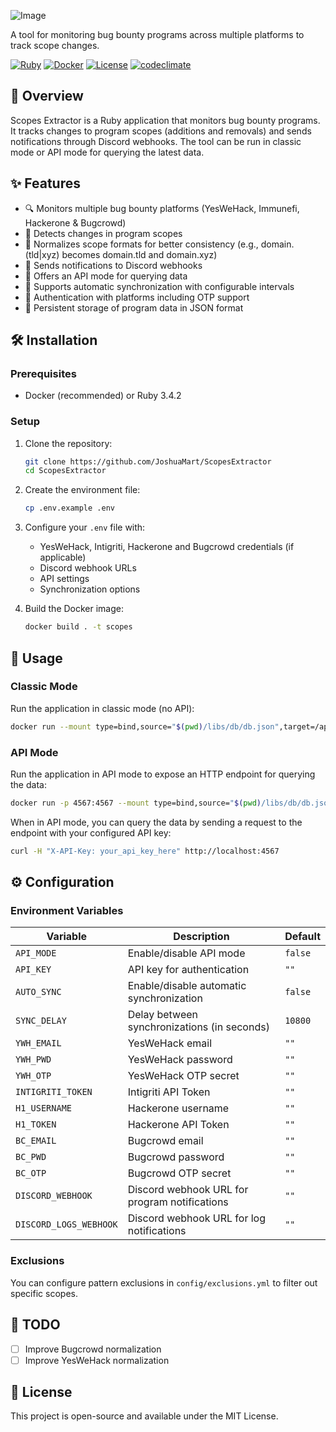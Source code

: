![Image](https://github.com/user-attachments/assets/8fa9dd2a-04c8-48d4-a0d7-6057c102436c)

A tool for monitoring bug bounty programs across multiple platforms to track scope changes.

[![Ruby](https://img.shields.io/badge/Ruby-3.4.2-red.svg)](https://www.ruby-lang.org/en/)
[![Docker](https://img.shields.io/badge/Docker-Supported-blue.svg)](https://www.docker.com/)
[![License](https://img.shields.io/badge/License-MIT-green.svg)](LICENSE)
[![codeclimate](https://api.codeclimate.com/v1/badges/713b3c783fe46abaca0e/maintainability)](https://codeclimate.com/github/JoshuaMart/ScopesExtractor/maintainability/)

## 📖 Overview

Scopes Extractor is a Ruby application that monitors bug bounty programs. It tracks changes to program scopes (additions and removals) and sends notifications through Discord webhooks. The tool can be run in classic mode or API mode for querying the latest data.

## ✨ Features

- 🔍 Monitors multiple bug bounty platforms (YesWeHack, Immunefi, Hackerone & Bugcrowd)
- 🔄 Detects changes in program scopes
- 📏 Normalizes scope formats for better consistency (e.g., domain.(tld|xyz) becomes domain.tld and domain.xyz)
- 🚨 Sends notifications to Discord webhooks
- 🔌 Offers an API mode for querying data
- 🔄 Supports automatic synchronization with configurable intervals
- 🔐 Authentication with platforms including OTP support
- 💾 Persistent storage of program data in JSON format

## 🛠️ Installation

### Prerequisites

- Docker (recommended) or Ruby 3.4.2

### Setup

1. Clone the repository:
   ```bash
   git clone https://github.com/JoshuaMart/ScopesExtractor
   cd ScopesExtractor
   ```

2. Create the environment file:
   ```bash
   cp .env.example .env
   ```

3. Configure your `.env` file with:
   - YesWeHack, Intigriti, Hackerone and Bugcrowd credentials (if applicable)
   - Discord webhook URLs
   - API settings
   - Synchronization options

4. Build the Docker image:
   ```bash
   docker build . -t scopes
   ```

## 🚀 Usage

### Classic Mode

Run the application in classic mode (no API):

```bash
docker run --mount type=bind,source="$(pwd)/libs/db/db.json",target=/app/libs/db/db.json scopes
```

### API Mode

Run the application in API mode to expose an HTTP endpoint for querying the data:

```bash
docker run -p 4567:4567 --mount type=bind,source="$(pwd)/libs/db/db.json",target=/app/libs/db/db.json scopes
```

When in API mode, you can query the data by sending a request to the endpoint with your configured API key:

```bash
curl -H "X-API-Key: your_api_key_here" http://localhost:4567
```

## ⚙️ Configuration

### Environment Variables

| Variable | Description | Default |
|----------|-------------|---------|
| `API_MODE` | Enable/disable API mode | `false` |
| `API_KEY` | API key for authentication | `""` |
| `AUTO_SYNC` | Enable/disable automatic synchronization | `false` |
| `SYNC_DELAY` | Delay between synchronizations (in seconds) | `10800` |
| `YWH_EMAIL` | YesWeHack email | `""` |
| `YWH_PWD` | YesWeHack password | `""` |
| `YWH_OTP` | YesWeHack OTP secret | `""` |
| `INTIGRITI_TOKEN` | Intigriti API Token | `""` |
| `H1_USERNAME` | Hackerone username | `""` |
| `H1_TOKEN` | Hackerone API Token | `""` |
| `BC_EMAIL` | Bugcrowd email | `""` |
| `BC_PWD` | Bugcrowd password | `""` |
| `BC_OTP` | Bugcrowd OTP secret | `""` |
| `DISCORD_WEBHOOK` | Discord webhook URL for program notifications | `""` |
| `DISCORD_LOGS_WEBHOOK` | Discord webhook URL for log notifications | `""` |

### Exclusions

You can configure pattern exclusions in `config/exclusions.yml` to filter out specific scopes.

## 📝 TODO

- [ ] Improve Bugcrowd normalization
- [ ] Improve YesWeHack normalization

## 📜 License

This project is open-source and available under the MIT License.
